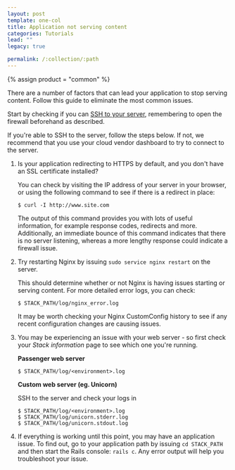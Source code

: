 ```yaml
---
layout: post
template: one-col
title: Application not serving content
categories: Tutorials
lead: ""
legacy: true

permalink: /:collection/:path
---
```



{% assign product = "common" %}





There are a number of factors that can lead your application to stop serving content. Follow this guide to eliminate the most common issues.

Start by checking if you can [SSH to your server](http://help.cloud66.com/managing-your-stack/ssh-to-your-server), remembering to open the firewall beforehand as described.

If you're able to SSH to the server, follow the steps below. If not, we recommend that you use your cloud vendor dashboard to try to connect to the server.

1.  Is your application redirecting to HTTPS by default, and you don't have an SSL certificate installed? 

	You can check by visiting the IP address of your server in your browser, or using the following command to see if there is a redirect in place:

		$ curl -I http://www.site.com

	The output of this command provides you with lots of useful information, for example response codes, redirects and more. Additionally, an immediate bounce of this command indicates that there is no server listening, whereas a more lengthy response could indicate a firewall issue.

2.  Try restarting Nginx by issuing `sudo service nginx restart` on the server.

	This should determine whether or not Nginx is having issues starting or serving content. For more detailed error logs, you can check:

		$ STACK_PATH/log/nginx_error.log

	It may be worth checking your Nginx CustomConfig history to see if any recent configuration changes are causing issues.

3.  You may be experiencing an issue with your web server - so first check your _Stack information_ page to see which one you're running.

	**Passenger web server**

		$ STACK_PATH/log/<environment>.log

	**Custom web server (eg. Unicorn)**

	SSH to the server and check your logs in
	
		$ STACK_PATH/log/<environment>.log
		$ STACK_PATH/log/unicorn.stderr.log
		$ STACK_PATH/log/unicorn.stdout.log



4.  If everything is working until this point, you may have an application issue. To find out, go to your application path by issuing `cd STACK_PATH` and then start the Rails console: `rails c`. Any error output will help you troubleshoot your issue.


